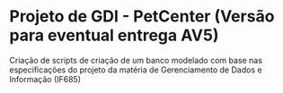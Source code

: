 # Projeto de GDI - PetCenter (Versão para eventual entrega AV5)

Criação de scripts de criação de um banco modelado com base nas especificações do projeto da matéria de Gerenciamento de Dados e Informação (IF685)
